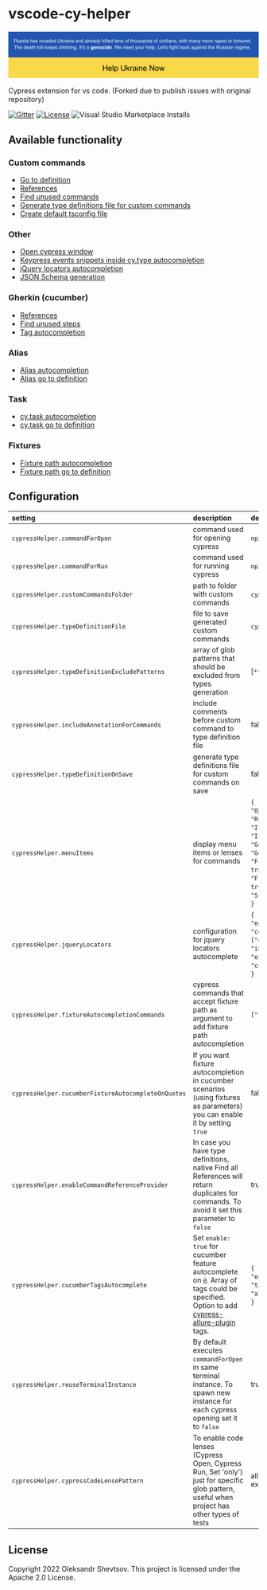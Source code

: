 # vscode-cy-helper

[![SWUbanner](./assets/standWithUkraine.png)](https://vshymanskyy.github.io/StandWithUkraine/)

Cypress extension for vs code.
(Forked due to publish issues with original repository)

[![Gitter](https://badges.gitter.im/vscode-cy-helper/community.png)](https://gitter.im/vscode-cy-helper/community?utm_source=badge&utm_medium=badge&utm_campaign=pr-badge) [![License](https://img.shields.io/badge/License-Apache%202.0-blue.png)](https://opensource.org/licenses/Apache-2.0) ![Visual Studio Marketplace Installs](https://img.shields.io/visual-studio-marketplace/i/shevtsov.vscode-cy-helper?label=Installs)

## Available functionality

### Custom commands

-   [Go to definition](./docs/custom_commands.md#open-cypress-custom-command-definition)
-   [References](./docs/custom_commands.md#find-cypress-custom-commands-references)
-   [Find unused commands](./docs/custom_commands.md#find-not-used-cypress-custom-commands)
-   [Generate type definitions file for custom commands](./docs/custom_commands.md#generate-type-definitions-for-cypress-custom-commands)
-   [Create default tsconfig file](./docs/custom_commands.md#create-default-tsconfig-file)

### Other

-   [Open cypress window](./docs/other.md#open-cypress-window)
-   [Keypress events snippets inside cy.type autocompletion](./docs/other.md#keypress-events-snippets-inside-cy.type-autocompletion)
-   [jQuery locators autocompletion](./docs/other.md#jquery-locators-autocompletion)
-   [JSON Schema generation](./docs/other.md#generate-json-schema)

### Gherkin (cucumber)

-   [References](./docs/gherkin.md#find-cucumber-step-definition-references)
-   [Find unused steps](./docs/gherkin.md#find-not-used-cucumber-step-definitions)
-   [Tag autocompletion](./docs/gherkin.md#tag-autocompletion)

### Alias

-   [Alias autocompletion](./docs/alias.md#alias-autocompletion)
-   [Alias go to definition](./docs/alias.md#alias-definition)

### Task

-   [cy.task autocompletion](./docs/tasks.md#cypress-task-autocompletion)
-   [cy.task go to definition](./docs/tasks.md#cypress-task-definition)

### Fixtures

-   [Fixture path autocompletion](./docs/fixtures.md#fixtures-autocompletion)
-   [Fixture path go to definition](./docs/fixtures.md#fixtures-definition)

## Configuration

| setting                                             | description                                                                                                                                                                                             | default                                                                                                                                                                                                                                                                                                         |
| :-------------------------------------------------- | :------------------------------------------------------------------------------------------------------------------------------------------------------------------------------------------------------ | :-------------------------------------------------------------------------------------------------------------------------------------------------------------------------------------------------------------------------------------------------------------------------------------------------------------- |
| `cypressHelper.commandForOpen`                      | command used for opening cypress                                                                                                                                                                        | `npx cypress open`                                                                                                                                                                                                                                                                                              |
| `cypressHelper.commandForRun`                       | command used for running cypress                                                                                                                                                                        | `npx cypress run`                                                                                                                                                                                                                                                                                               |
| `cypressHelper.customCommandsFolder`                | path to folder with custom commands                                                                                                                                                                     | `cypress/support`                                                                                                                                                                                                                                                                                               |
| `cypressHelper.typeDefinitionFile`                  | file to save generated custom commands                                                                                                                                                                  | `cypress/support/customCommands.d.ts`                                                                                                                                                                                                                                                                           |
| `cypressHelper.typeDefinitionExcludePatterns`       | array of glob patterns that should be excluded from types generation                                                                                                                                    | [`**/*.ts`]                                                                                                                                                                                                                                                                                                     |
| `cypressHelper.includeAnnotationForCommands`        | include comments before custom command to type definition file                                                                                                                                          | false                                                                                                                                                                                                                                                                                                           |
| `cypressHelper.typeDefinitionOnSave`                | generate type definitions file for custom commands on save                                                                                                                                              | false                                                                                                                                                                                                                                                                                                           |
| `cypressHelper.menuItems`                           | display menu items or lenses for commands                                                                                                                                                               | `{ `<br/>`"OpenCypress": true,`<br/>`"RunCypress": false,`<br/>`"ItOnly": true,`<br/>`"ItSkip": false,`<br/>`"GenerateCustomCommandTypes": true,`<br/>`"GoToCustomCommand": true,`<br/> `"FindCustomCommandReferences": true,`<br/>`"FindStepDefinitionReferences": true`<br/>`"SchemaGenerator": true`<br/>`}` |
| `cypressHelper.jqueryLocators`                      | configuration for jquery locators autocomplete                                                                                                                                                          | `{ `<br/>`"enabled": true,`<br/>`"commandsForAutocompletion": ["get", "find", "filter"],`<br/>`"includePatterns": [],`<br/>`"excludePatterns": [],`<br/> `"customAttributes": [],`<br/>`}`                                                                                                                      |
| `cypressHelper.fixtureAutocompletionCommands`       | cypress commands that accept fixture path as argument to add fixture path autocompletion                                                                                                                | `["fixture"]`                                                                                                                                                                                                                                                                                                   |
| `cypressHelper.cucumberFixtureAutocompleteOnQuotes` | If you want fixture autocompletion in cucumber scenarios (using fixtures as parameters) you can enable it by setting `true`                                                                             | false                                                                                                                                                                                                                                                                                                           |
| `cypressHelper.enableCommandReferenceProvider`      | In case you have type definitions, native Find all References will return duplicates for commands. To avoid it set this parameter to `false`                                                            | true                                                                                                                                                                                                                                                                                                            |
| `cypressHelper.cucumberTagsAutocomplete`            | Set `enable: true` for cucumber feature autocomplete on `@`. Array of tags could be specified. Option to add [cypress-allure-plugin](https://www.npmjs.com/package/@shelex/cypress-allure-plugin) tags. | `{`<br/>`"enable": false,`<br/>`"tags": ["focus"],`<br/>`"allurePlugin": false`<br/>`}`                                                                                                                                                                                                                         |
| `cypressHelper.reuseTerminalInstance`               | By default executes `commandForOpen` in same terminal instance. To spawn new instance for each cypress opening set it to `false`                                                                        | true                                                                                                                                                                                                                                                                                                            |
| `cypressHelper.cypressCodeLensePattern`             | To enable code lenses (Cypress Open, Cypress Run, Set 'only') just for specific glob pattern, useful when project has other types of tests                                                              | all files with `.js`, `.ts`, `.feature` extension inside `cypress` folder                                                                                                                                                                                                                                       |

## License

Copyright 2022 Oleksandr Shevtsov. This project is licensed under the Apache 2.0 License.
